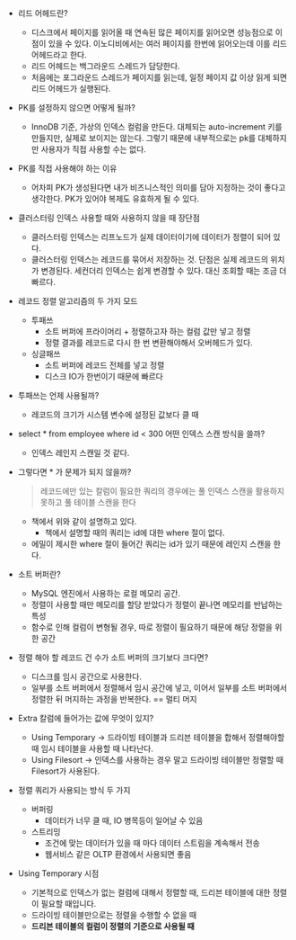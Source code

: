 
- 리드 어헤드란?
    
    - 디스크에서 페이지를 읽어올 때 연속된 많은 페이지를 읽어오면 성능점으로 이점이 있을 수 있다. 이노디비에서는 여러 페이지를 한번에 읽어오는데 이를 리드 어헤드라고 한다.
    - 리드 어헤드는 백그라운드 스레드가 담당한다.
    - 처음에는 포그라운드 스레드가 페이지를 읽는데, 일정 페이지 값 이상 읽게 되면 리드 어헤드가 실행된다.
- PK를 설정하지 않으면 어떻게 될까?
    
    - InnoDB 기준, 가상의 인덱스 컬럼을 만든다. 대체되는 auto-increment 키를 만들지만, 실제로 보이지는 않는다. 그렇기 때문에 내부적으로는 pk를 대체하지만 사용자가 직접 사용할 수는 없다.
- PK를 직접 사용해야 하는 이유
    
    - 어차피 PK가 생성된다면 내가 비즈니스적인 의미를 담아 지정하는 것이 좋다고 생각한다. PK가 있어야 복제도 유효하게 될 수 있다.
- 클러스터링 인덱스 사용할 때와 사용하지 않을 때 장단점
    
    - 클러스터링 인덱스는 리프노드가 실제 데이터이기에 데이터가 정렬이 되어 있다.
    - 클러스터링 인덱스는 레코드를 묶어서 저장하는 것. 단점은 실제 레코드의 위치가 변경된다. 세컨더리 인덱스는 쉽게 변경할 수 있다. 대신 조회할 때는 조금 더 빠르다.
- 레코드 정렬 알고리즘의 두 가지 모드
    
    - 투패쓰
        - 소트 버퍼에 프라이머리 + 정렬하고자 하는 컬럼 값만 넣고 정렬
        - 정렬 결과를 레코드로 다시 한 번 변환해야해서 오버헤드가 있다.
    - 싱글패쓰
        - 소트 버퍼에 레코드 전체를 넣고 정렬
        - 디스크 IO가 한번이기 때문에 빠르다
- 투패쓰는 언제 사용될까?
    
    - 레코드의 크기가 시스템 변수에 설정된 값보다 클 때
- select * from employee where id < 300 어떤 인덱스 스캔 방식을 쓸까?
    
    - 인덱스 레인지 스캔일 것 같다.
- 그렇다면 * 가 문제가 되지 않을까?
    
    > 레코드에만 있는 칼럼이 필요한 쿼리의 경우에는 풀 인덱스 스캔을 활용하지 못하고 풀 테이블 스캔을 한다
    
    - 책에서 위와 같이 설명하고 있다.
        - 책에서 설명할 때의 쿼리는 id에 대한 where 절이 없다.
    - 에밀이 제시한 where 절이 들어간 쿼리는 id가 있기 때문에 레인지 스캔을 한다.
- 소트 버퍼란?
    
    - MySQL 엔진에서 사용하는 로컬 메모리 공간.
    - 정렬이 사용할 때만 메모리를 할당 받았다가 정렬이 끝나면 메모리를 반납하는 특성
    - 함수로 인해 컬럼이 변형될 경우, 따로 정렬이 필요하기 때문에 해당 정렬을 위한 공간
- 정렬 해야 할 레코드 건 수가 소트 버퍼의 크기보다 크다면?
    
    - 디스크를 임시 공간으로 사용한다.
    - 일부를 소트 버퍼에서 정렬해서 임시 공간에 넣고, 이어서 일부를 소트 버퍼에서 정렬한 뒤 머지하는 과정을 반복한다. == 멀티 머지
- Extra 칼럼에 들어가는 값에 무엇이 있지?
    
    - Using Temporary → 드라이빙 테이블과 드리븐 테이블을 합해서 정렬해야할 때 임시 테이블을 사용할 때 나타난다.
    - Using Filesort → 인덱스를 사용하는 경우 말고 드라이빙 테이블만 정렬할 때 Filesort가 사용된다.
- 정렬 쿼리가 사용되는 방식 두 가지
    
    - 버퍼링
        - 데이터가 너무 클 때, IO 병목등이 일어날 수 있음
    - 스트리밍
        - 조건에 맞는 데이터가 있을 때 마다 데이터 스트림을 계속해서 전송
        - 웹서비스 같은 OLTP 환경에서 사용되면 좋음
- Using Temporary 시점
    
    - 기본적으로 인덱스가 없는 컬럼에 대해서 정렬할 때, 드리븐 테이블에 대한 정렬이 필요할 때입니다.
    - 드라이빙 테이블만으로는 정렬을 수행할 수 없을 때
    - **드리븐 테이블의 컬럼이 정렬의 기준으로 사용될 때**
